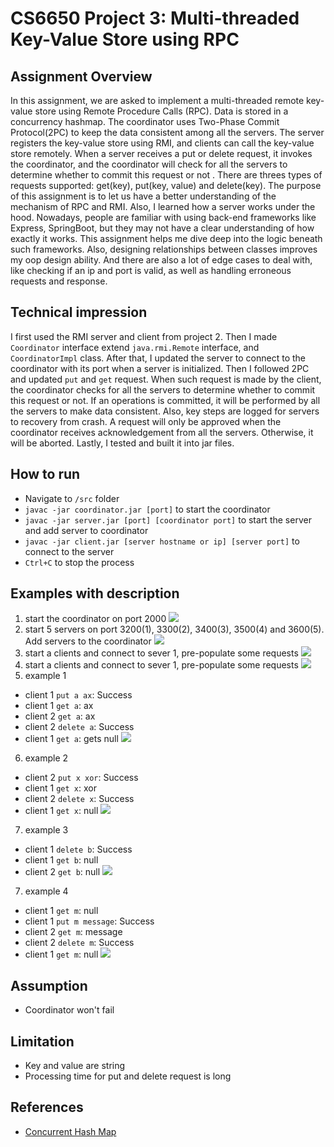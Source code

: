 # CS6650 Project 3: Multi-threaded Key-Value Store using RPC

## Assignment Overview

In this assignment, we are asked to implement a multi-threaded remote key-value store using Remote Procedure
Calls (RPC). Data is stored in a concurrency hashmap. The coordinator uses Two-Phase Commit Protocol(2PC) to keep the
data consistent among all the servers. The server registers the key-value store using RMI, and
clients can call the key-value store remotely. When a server receives a put or delete request, it invokes the
coordinator, and the coordinator will check for all the servers to determine whether to commit this request or not
. There are threes types of requests supported: get(key), put(key, value) and delete(key). The purpose of this
assignment is to let us have a better
understanding of the mechanism of RPC and RMI. Also, I learned how a server works under the hood.
Nowadays, people are familiar with using back-end frameworks like Express, SpringBoot, but they may
not have a clear understanding of how exactly it works. This assignment helps me dive deep into the
logic beneath such frameworks. Also, designing relationships between classes improves my oop design
ability. And there are also a lot of edge cases to deal with, like checking if an ip and port is
valid, as well as handling erroneous requests and response.

## Technical impression

I first used the RMI server and client from project 2. Then I made `Coordinator` interface
extend `java.rmi.Remote` interface, and `CoordinatorImpl` class. After that, I updated the server to connect to the
coordinator with its port when a server is initialized. Then I followed 2PC and updated `put` and `get` request. When
such request is made by the client, the coordinator checks for all the servers to determine whether to commit this
request or not. If an operations is committed, it will be performed by all the servers to make data consistent. Also,
key steps are logged for servers to recovery from crash. A request will only be approved when the coordinator receives
acknowledgement from all the servers. Otherwise, it will be aborted. Lastly, I tested and built it into jar files.

## How to run

- Navigate to `/src` folder
- `javac -jar coordinator.jar [port]` to start the coordinator
- `javac -jar server.jar [port] [coordinator port]` to start the server and add server to coordinator
- `javac -jar client.jar [server hostname or ip] [server port]` to connect to the server
- `Ctrl+C` to stop the process

## Examples with description

1. start the coordinator on port 2000
   ![](res/screenshots/1.png)
2. start 5 servers on port 3200(1), 3300(2), 3400(3), 3500(4) and 3600(5). Add servers to the coordinator
   ![](res/screenshots/2.png)
3. start a clients and connect to sever 1, pre-populate some requests
   ![](res/screenshots/3.png)
4. start a clients and connect to sever 1, pre-populate some requests
   ![](res/screenshots/4.png)
5. example 1

- client 1 `put a ax`: Success
- client 1 `get a`: ax
- client 2 `get a`: ax
- client 2 `delete a`: Success
- client 1 `get a`: gets null
  ![](res/screenshots/5.png)

6. example 2

- client 2 `put x xor`: Success
- client 1 `get x`: xor
- client 2 `delete x`: Success
- client 1 `get x`: null
  ![](res/screenshots/6.png)

7. example 3

- client 1 `delete b`: Success
- client 1 `get b`: null
- client 2 `get b`: null
  ![](res/screenshots/7.png)

7. example 4

- client 1 `get m`: null
- client 1 `put m message`: Success
- client 2 `get m`: message
- client 2 `delete m`: Success
- client 1 `get m`: null
  ![](res/screenshots/8.png)

## Assumption

- Coordinator won't fail

## Limitation

- Key and value are string
- Processing time for put and delete request is long

## References

- [Concurrent Hash Map](https://www.javatpoint.com/hashmap-vs-concurrenthashmap-in-java)